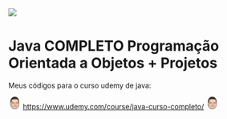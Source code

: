 <img src="https://img.shields.io/static/v1?label=Java&message=11&color=yellow">

# Java COMPLETO Programação Orientada a Objetos + Projetos
Meus códigos para o curso udemy de java: 

<img src="nelio_icon.png" width="25"> https://www.udemy.com/course/java-curso-completo/ <img src="nelio_icon.png" width="25">
